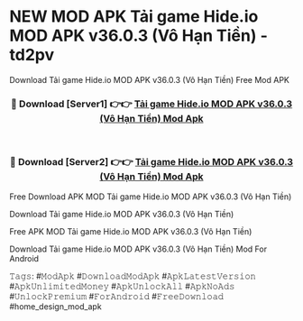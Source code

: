 # NEW MOD APK Tải game Hide.io MOD APK v36.0.3 (Vô Hạn Tiền) - td2pv
Download Tải game Hide.io MOD APK v36.0.3 (Vô Hạn Tiền) Free Mod APK

<div align="center">
<h3>🔴 Download [Server1] 👉👉 <a href="https://apk-comot.site?title=Tải_game_Hide.io_MOD_APK_v36.0.3_(Vô_Hạn_Tiền)">Tải game Hide.io MOD APK v36.0.3 (Vô Hạn Tiền) Mod Apk</a></h3><br>

<h3>🔴 Download [Server2] 👉👉 <a href="https://apk-comot.site?title=Tải_game_Hide.io_MOD_APK_v36.0.3_(Vô_Hạn_Tiền)">Tải game Hide.io MOD APK v36.0.3 (Vô Hạn Tiền) Mod Apk</a></h3>
</div>


Free Download APK MOD Tải game Hide.io MOD APK v36.0.3 (Vô Hạn Tiền)

Download Tải game Hide.io MOD APK v36.0.3 (Vô Hạn Tiền) 

Free APK MOD Tải game Hide.io MOD APK v36.0.3 (Vô Hạn Tiền) 

Download Tải game Hide.io MOD APK v36.0.3 (Vô Hạn Tiền) Mod For Android

𝚃𝚊𝚐𝚜: #𝙼𝚘𝚍𝙰𝚙𝚔 #𝙳𝚘𝚠𝚗𝚕𝚘𝚊𝚍𝙼𝚘𝚍𝙰𝚙𝚔 #𝙰𝚙𝚔𝙻𝚊𝚝𝚎𝚜𝚝𝚅𝚎𝚛𝚜𝚒𝚘𝚗 #𝙰𝚙𝚔𝚄𝚗𝚕𝚒𝚖𝚒𝚝𝚎𝚍𝙼𝚘𝚗𝚎𝚢 #𝙰𝚙𝚔𝚄𝚗𝚕𝚘𝚌𝚔𝙰𝚕𝚕 #𝙰𝚙𝚔𝙽𝚘𝙰𝚍𝚜 #𝚄𝚗𝚕𝚘𝚌𝚔𝙿𝚛𝚎𝚖𝚒𝚞𝚖 #𝙵𝚘𝚛𝙰𝚗𝚍𝚛𝚘𝚒𝚍 #𝙵𝚛𝚎𝚎𝙳𝚘𝚠𝚗𝚕𝚘𝚊𝚍 #home_design_mod_apk